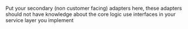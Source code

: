 Put your secondary (non customer facing) adapters here, these adapters should not have knowledge about the core logic 
use interfaces in your service layer you implement 